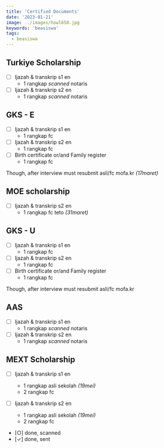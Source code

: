 ```yaml
---
title: 'Certified Documents'
date: '2023-01-21'
image: ../images/howl650.jpg
keywords: 'beasiswa'
tags:
  - beasiswa
---
```


## Turkiye Scholarship

- [ ] Ijazah & transkrip s1 en
  - 1 rangkap _scanned_ notaris
- [ ] Ijazah & transkrip s2 en
  - 1 rangkap _scanned_ notaris

## GKS - E

- [ ] Ijazah & transkrip s1 en
  - 1 rangkap fc
- [ ] Ijazah & transkrip s2 en
  - 1 rangkap fc
- [ ] Birth certificate or/and Family register
  - 1 rangkap fc

Though, after interview must resubmit asli/fc mofa.kr _(17maret)_

## MOE scholarship

- [ ] Ijazah & transkrip s2 en
  - 1 rangkap fc teto _(31maret)_

## GKS - U

- [ ] Ijazah & transkrip s1 en
  - 1 rangkap fc
- [ ] Ijazah & transkrip s2 en
  - 1 rangkap fc
- [ ] Birth certificate or/and Family register
  - 1 rangkap fc

Though, after interview must resubmit asli/fc mofa.kr

## AAS

- [ ] Ijazah & transkrip s1 en
  - 1 rangkap _scanned_ notaris
- [ ] Ijazah & transkrip s2 en
  - 1 rangkap _scanned_ notaris

## MEXT Scholarship

- [ ] Ijazah & transkrip s1 en

  - 1 rangkap asli sekolah _(19mei)_
  - 2 rangkap fc

- [ ] Ijazah & transkrip s2 en

  - 1 rangkap asli sekolah _(19mei)_
  - 2 rangkap fc

- [○] done, scanned
- [✓] done, sent

